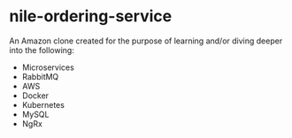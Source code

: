 # nile-ordering-service
An Amazon clone created for the purpose of learning and/or diving deeper into the following:
- Microservices
- RabbitMQ
- AWS
- Docker
- Kubernetes
- MySQL
- NgRx
